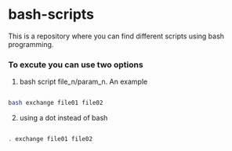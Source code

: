 # bash-scripts
This is a repository where you can find different scripts using bash programming.

### To excute you can use two options
1) bash script file_n/param_n. An example

```bash

bash exchange file01 file02

```

2) using a dot instead of bash

```bash

. exchange file01 file02

```
